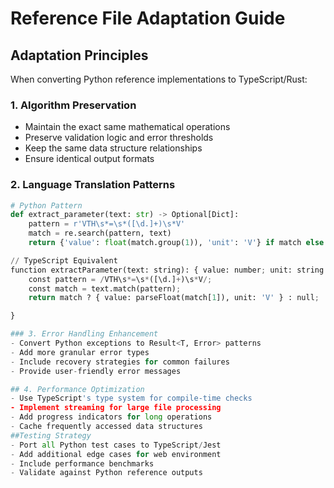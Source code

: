 # Reference File Adaptation Guide

## Adaptation Principles
When converting Python reference implementations to TypeScript/Rust:

### 1. Algorithm Preservation
- Maintain the exact same mathematical operations
- Preserve validation logic and error thresholds
- Keep the same data structure relationships
- Ensure identical output formats

### 2. Language Translation Patterns
```python
# Python Pattern
def extract_parameter(text: str) -> Optional[Dict]:
    pattern = r'VTH\s*=\s*([\d.]+)\s*V'
    match = re.search(pattern, text)
    return {'value': float(match.group(1)), 'unit': 'V'} if match else None

// TypeScript Equivalent
function extractParameter(text: string): { value: number; unit: string } | null {
    const pattern = /VTH\s*=\s*([\d.]+)\s*V/;
    const match = text.match(pattern);
    return match ? { value: parseFloat(match[1]), unit: 'V' } : null;

}

### 3. Error Handling Enhancement
- Convert Python exceptions to Result<T, Error> patterns
- Add more granular error types
- Include recovery strategies for common failures
- Provide user-friendly error messages

## 4. Performance Optimization
- Use TypeScript's type system for compile-time checks
- Implement streaming for large file processing
- Add progress indicators for long operations
- Cache frequently accessed data structures
##Testing Strategy
- Port all Python test cases to TypeScript/Jest
- Add additional edge cases for web environment
- Include performance benchmarks
- Validate against Python reference outputs